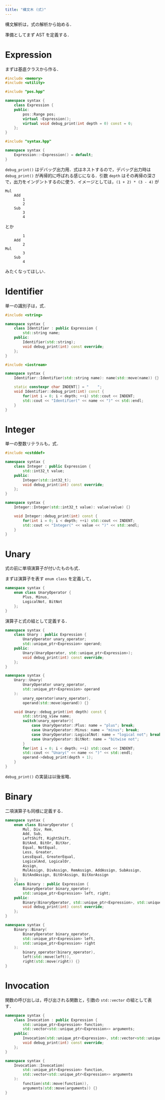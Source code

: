```yaml
---
title: "構文木 (式)"
---
```


構文解析は，式の解析から始める．

準備としてまず AST を定義する．

# Expression
まずは基底クラスから作る．
```cpp:syntax.hpp
#include <memory>
#include <utility>

#include "pos.hpp"

namespace syntax {
    class Expression {
    public:
        pos::Range pos;
        virtual ~Expression();
        virtual void debug_print(int depth = 0) const = 0;
    };
}
```
```cpp:syntax.cpp
#include "syntax.hpp"

namespace syntax {
    Expression::~Expression() = default;
}
```
`debug_print()` はデバッグ出力用．式はネストするので，デバッグ出力時は `debug_print()` が再帰的に呼ばれる感じになる．引数 `depth` はその再帰の深さで，出力をインデントするのに使う．イメージとしては，`(1 + 2) * (3 - 4)` が
```
Mul
    Add
        1
        2
    Sub
        3
        4
```
とか
```
        1
    Add
        2
Mul
        3
    Sub
        4
```
みたくなってほしい．

# Identifier
単一の識別子は，式．
```cpp:syntax.hpp
#include <string>

namespace syntax {
    class Identifier : public Expression {
        std::string name;
    public:
        Identifier(std::string);
        void debug_print(int) const override;
    };
}
```
```cpp:syntax.cpp
#include <iostream>

namespace syntax {
    Identifier::Identifier(std::string name): name(std::move(name)) {}

    static constexpr char INDENT[] = "    ";
    void Identifier::debug_print(int) const {
        for(int i = 0; i < depth; ++i) std::cout << INDENT;
        std::cout << "Identifier(" << name << ")" << std::endl;
    }
}
```
# Integer
単一の整数リテラルも，式．
```cpp:syntax.hpp
#include <cstddef>

namespace syntax {
    class Integer : public Expression {
        std::int32_t value;
    public:
        Integer(std::int32_t);
        void debug_print(int) const override;
    };
}
```
```cpp:syntax.cpp
namespace syntax {
    Integer::Integer(std::int32_t value): value(value) {}

    void Integer::debug_print(int) const {
        for(int i = 0; i < depth; ++i) std::cout << INDENT;
        std::cout << "Integer(" << value << ")" << std::endl;
    }
}
```
# Unary
式の前に単項演算子が付いたものも式．

まずは演算子を表す `enum class` を定義して，
```cpp:syntax.hpp
namespace syntax {
    enum class UnaryOperator {
        Plus, Minus,
        LogicalNot, BitNot
    };
}
```
演算子と式の組として定義する．
```cpp:syntax.hpp
namespace syntax {
    class Unary : public Expression {
        UnaryOperator unary_operator;
        std::unique_ptr<Expression> operand;
    public:
        Unary(UnaryOperator, std::unique_ptr<Expression>);
        void debug_print(int) const override;
    };
}
```
```cpp:syntax.cpp
namespace syntax {
    Unary::Unary(
        UnaryOperator unary_operator,
        std::unique_ptr<Expression> operand
    ):
        unary_operator(unary_operator),
        operand(std::move(operand)) {}

    void Unary::debug_print(int depth) const {
        std::string_view name;
        switch(unary_operator){
            case UnaryOperator::Plus: name = "plus"; break;
            case UnaryOperator::Minus: name = "minus"; break;
            case UnaryOperator::LogicalNot: name = "logical not"; break;
            case UnaryOperator::BitNot: name = "bitwise not";
        }
        for(int i = 0; i < depth; ++i) std::cout << INDENT;
        std::cout << "Unary(" << name << ")" << std::endl;
        operand->debug_print(depth + 1);
    }
}
```
`debug_print()` の実装は以後省略．
# Binary
二項演算子も同様に定義する．
```cpp:syntax.hpp
namespace syntax {
    enum class BinaryOperator {
        Mul, Div, Rem,
        Add, Sub,
        LeftShift, RightShift,
        BitAnd, BitOr, BitXor,
        Equal, NotEqual,
        Less, Greater,
        LessEqual, GreaterEqual,
        LogicalAnd, LogicalOr,
        Assign,
        MulAssign, DivAssign, RemAssign, AddAssign, SubAssign,
        BitAndAssign, BitOrAssign, BitXorAssign
    };
    class Binary : public Expression {
        BinaryOperator binary_operator;
        std::unique_ptr<Expression> left, right;
    public:
        Binary(BinaryOperator, std::unique_ptr<Expression>, std::unique_ptr<Expression>);
        void debug_print(int) const override;
    };
}
```
```cpp:syntax.cpp
namespace syntax {
    Binary::Binary(
        BinaryOperator binary_operator,
        std::unique_ptr<Expression> left,
        std::unique_ptr<Expression> right
    ):
        binary_operator(binary_operator),
        left(std::move(left)),
        right(std::move(right)) {}
}
```
# Invocation
関数の呼び出しは，呼び出される関数と，引数の `std::vector` の組として表す．
```cpp:syntax.hpp
namespace syntax {
    class Invocation : public Expression {
        std::unique_ptr<Expression> function;
        std::vector<std::unique_ptr<Expression>> arguments;
    public:
        Invocation(std::unique_ptr<Expression>, std::vector<std::unique_ptr<Expression>>);
        void debug_print(int) const override;
    };
}
```
```cpp:syntax.cpp
namespace syntax {
    Invocation::Invocation(
        std::unique_ptr<Expression> function,
        std::vector<std::unique_ptr<Expression>> arguments
    ):
        function(std::move(function)),
        arguments(std::move(arguments)) {}
}
```